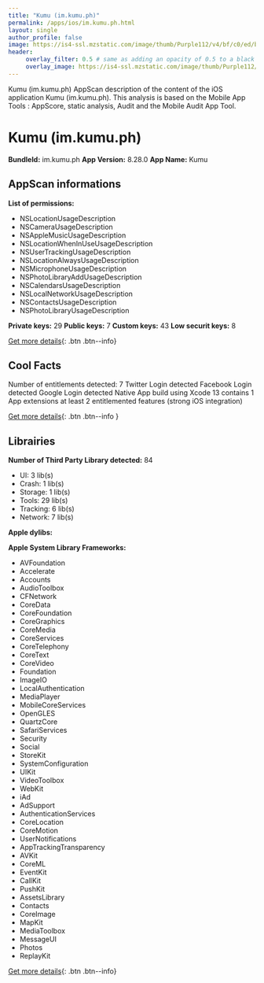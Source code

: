 ```yaml
---
title: "Kumu (im.kumu.ph)"
permalink: /apps/ios/im.kumu.ph.html
layout: single
author_profile: false
image: https://is4-ssl.mzstatic.com/image/thumb/Purple112/v4/bf/c0/ed/bfc0ed27-de7e-10c3-962c-9f118af0c728/AppIcon-0-0-1x_U007emarketing-0-0-0-5-0-0-sRGB-0-0-0-GLES2_U002c0-512MB-85-220-0-0.png/512x512bb.jpg
header: 
     overlay_filter: 0.5 # same as adding an opacity of 0.5 to a black background
     overlay_image: https://is4-ssl.mzstatic.com/image/thumb/Purple112/v4/bf/c0/ed/bfc0ed27-de7e-10c3-962c-9f118af0c728/AppIcon-0-0-1x_U007emarketing-0-0-0-5-0-0-sRGB-0-0-0-GLES2_U002c0-512MB-85-220-0-0.png/512x512bb.jpg
---
```

Kumu (im.kumu.ph) AppScan description of the content of the iOS application Kumu (im.kumu.ph). This analysis is based on the Mobile App Tools : AppScore, static analysis, Audit and the Mobile Audit App Tool.

# Kumu (im.kumu.ph)

**BundleId:** im.kumu.ph
**App Version:** 8.28.0
**App Name:** Kumu


## AppScan informations 

**List of permissions:** 
- NSLocationUsageDescription
- NSCameraUsageDescription
- NSAppleMusicUsageDescription
- NSLocationWhenInUseUsageDescription
- NSUserTrackingUsageDescription
- NSLocationAlwaysUsageDescription
- NSMicrophoneUsageDescription
- NSPhotoLibraryAddUsageDescription
- NSCalendarsUsageDescription
- NSLocalNetworkUsageDescription
- NSContactsUsageDescription
- NSPhotoLibraryUsageDescription
  
  
**Private keys:** 29
**Public keys:** 7
**Custom keys:** 43
**Low securit keys:** 8
  
[Get more details](/pricing.html){: .btn .btn--info}

## Cool Facts

Number of entitlements detected: 7
Twitter Login detected
Facebook Login detected
Google Login detected
Native App
build using Xcode 13
contains 1 App extensions
at least 2 entitlemented features (strong iOS integration)
  
[Get more details](/pricing.html){: .btn .btn--info }

## Librairies 
**Number of Third Party Library detected:** 84
- UI: 3 lib(s)
- Crash: 1 lib(s)
- Storage: 1 lib(s)
- Tools: 29 lib(s)
- Tracking: 6 lib(s)
- Network: 7 lib(s)


**Apple dylibs:**


**Apple System Library Frameworks:**
- AVFoundation
- Accelerate
- Accounts
- AudioToolbox
- CFNetwork
- CoreData
- CoreFoundation
- CoreGraphics
- CoreMedia
- CoreServices
- CoreTelephony
- CoreText
- CoreVideo
- Foundation
- ImageIO
- LocalAuthentication
- MediaPlayer
- MobileCoreServices
- OpenGLES
- QuartzCore
- SafariServices
- Security
- Social
- StoreKit
- SystemConfiguration
- UIKit
- VideoToolbox
- WebKit
- iAd
- AdSupport
- AuthenticationServices
- CoreLocation
- CoreMotion
- UserNotifications
- AppTrackingTransparency
- AVKit
- CoreML
- EventKit
- CallKit
- PushKit
- AssetsLibrary
- Contacts
- CoreImage
- MapKit
- MediaToolbox
- MessageUI
- Photos
- ReplayKit


  
[Get more details](/pricing.html){: .btn .btn--info}

